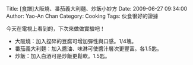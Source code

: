 Title: [食譜]大阪燒、番茄義大利麵、炒飯小妙方
Date: 2009-06-27 09:34:00
Author: Yao-An Chan
Category: Cooking
Tags: 伙食很好的證據


<div class='post'>
今天在電視上看到的，下次來做做實驗吧！<br /><ul><li>大阪燒：加入捏碎的豆腐可增加彈性與口感。1/4塊。<br /></li><li>番茄義大利麵：加入醬油、味淋可使醬汁層次更豐富。各1.5匙。</li><li>炒飯：加入白酒可是炒飯更鬆軟。1.5匙。</li></ul></div>

